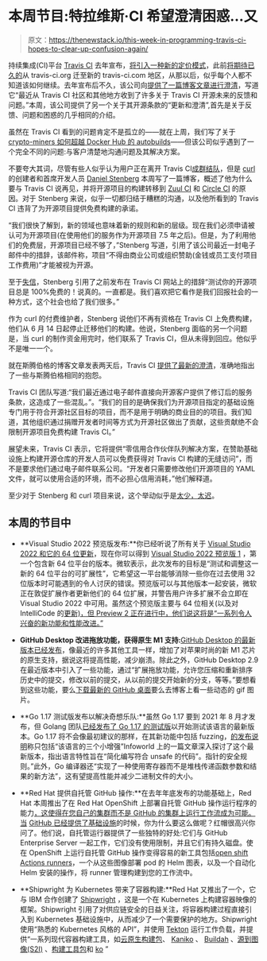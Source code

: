 # 本周节目:特拉维斯·CI 希望澄清困惑...又

> 原文：<https://thenewstack.io/this-week-in-programming-travis-ci-hopes-to-clear-up-confusion-again/>

持续集成(CI)平台 [Travis CI](https://travis-ci.org/) 去年宣布，[将引入一种新的定价模式](https://blog.travis-ci.com/2020-11-02-travis-ci-new-billing)，此前[将期待已久的](https://docs.travis-ci.com/user/migrate/open-source-on-travis-ci-com/)从 travis-ci.org 迁至新的 travis-ci.com 地区，从那以后，似乎每个人都不知道该如何继续。去年宣布后不久，该公司向[提供了一篇博客文章进行澄清](https://blog.travis-ci.com/oss-announcement)，写道它“最近从 Travis CI 社区和其他地方收到了许多关于 Travis CI 开源未来的反馈和问题。”本周，该公司提供了另一个关于其开源条款的“更新和澄清”,首先是关于反馈、问题和困惑的几乎相同的介绍。

虽然在 Travis CI 看到的问题肯定不是孤立的——就在上周，我们写了关于 [crypto-miners 如何超越 Docker Hub 的 autobuilds](https://thenewstack.io/this-week-in-programming-crypto-miners-overrun-docker-hubs-autobuild/)——但该公司似乎遇到了一个完全不同的问题:与客户清楚地沟通问题及其解决方案。

不要夸大其词，尽管有些人似乎认为用户正在离开 Travis CI[成群结队](https://twitter.com/_james_fuller/status/1404366396285407233)，但是 [curl](https://curl.se/) 的创建者和首席开发人员 [Daniel Stenberg](https://daniel.haxx.se/) 本周写了一篇博客，概述了他为什么要与 Travis CI 说再见，并将开源项目的构建转移到 [Zuul CI](https://zuul-ci.org/) 和 [Circle CI](https://circleci.com/) 的原因。对于 Stenberg 来说，似乎一切都归结于糟糕的沟通，以及他所看到的 Travis CI 违背了为开源项目提供免费构建的承诺。

“我们很快了解到，新的领域也意味着新的规则和新的层级。现在我们必须申请被认可为开源项目(在使用他们的服务作为开源项目 7.5 年之后)。但是，为了利用他们的免费层，开源项目已经不够了，”Stenberg 写道，引用了该公司最近一封电子邮件中的措辞，该邮件称，项目“不得由商业公司或组织赞助(金钱或员工支付项目工作费用)”才能被视为开源。

至于[失信](https://twitter.com/bagder/status/1399246627957886979)，Stenberg 引用了之前发布在 Travis CI 网站上的措辞“测试你的开源项目总是 100%免费的！说真的。一直都是。我们喜欢把它看作是我们回报社会的一种方式，这个社会也给了我们很多。”

作为 curl 的付费维护者，Stenberg 说他们不再有资格在 Travis CI 上免费构建，他们从 6 月 14 日起停止迁移他们的构建。他说，Stenberg 面临的另一个问题是，当 curl 的制作资金用完时，他们联系了 Travis CI，但从未得到回应。他似乎不是唯一一个。

就在斯腾伯格的博客文章发表两天后，Travis CI [提供了最新的澄清](https://blog.travis-ci.com/2021-06-16-ibm-aws)，准确地指出了一些与斯腾伯格相同的抱怨。

Travis CI 团队写道:“我们最近通过电子邮件直接向开源客户提供了修订后的服务条款，这造成了一些混乱。”。“我们的目的是确保我们为开源项目指定的基础设施专门用于符合开源社区目标的项目，而不是用于明确的商业目的的项目。我们知道，其他组织通过捐赠开发者时间等方式为开源社区做出了贡献，这些贡献绝不会限制开源项目免费构建 Travis CI。”

展望未来，Travis CI 表示，它将提供“零信用合作伙伴队列解决方案，在赞助基础设施上构建开源仓库的开发人员可以免费获得对 Travis CI 构建的无缝访问”，而不是要求他们通过电子邮件联系公司。“开发者只需要修改他们开源项目的 YAML 文件，就可以使用合适的环境，而不必担心信用消耗，”他们解释道。

至少对于 Stenberg 和 curl 项目来说，这个举动似乎是[太少，太迟](https://twitter.com/bagder/status/1405537041689968650)。

## 本周的节目中

*   **Visual Studio 2022 预览版发布:**你已经听说了所有关于 [Visual Studio 2022 和它的 64 位更新](https://devblogs.microsoft.com/visualstudio/visual-studio-2022/)，现在你可以得到 [Visual Studio 2022 预览版 1](https://devblogs.microsoft.com/visualstudio/visual-studio-2022-preview-1-now-available/) ，第一个包含新 64 位平台的版本。微软表示，此次发布的目标是“测试和调整这一新的 64 位平台的可扩展性”，它希望这一平台能够消除一些你在过去使用 32 位版本时可能遇到的令人讨厌的错误。预览版可以与其他版本一起安装，微软正在敦促扩展作者更新他们的 64 位扩展，并警告用户许多扩展不会立即在 Visual Studio 2022 中可用。虽然这个预览版主要与 64 位相关(以及对 IntelliCode 的[更新)，但 Preview 2 正在进行中，他们说这将是“一系列令人兴奋的新功能和性能改进。”](https://devblogs.microsoft.com/visualstudio/type-less-code-more-with-intellicode-completions)

*   **GitHub Desktop 改进拖放功能，获得原生 M1 支持:**[GitHub Desktop 的最新版本已经发布](https://github.blog/2021-06-16-github-desktop-2-9-squashing-reordering-amending/)，像最近的许多其他工具一样，增加了对苹果时尚的新 M1 芯片的原生支持，据说这将提高性能，减少崩溃。除此之外，GitHub Desktop 2.9 在最近版本中引入了一些功能，通过“扩展拖放功能，允许您压缩和重新排序历史中的提交，修改以前的提交，从以前的提交开始新的分支，等等。”要想看到这些功能，要么[下载最新的 GitHub 桌面](https://desktop.github.com/)要么去博客上看一些动态的 gif 图片。
*   **Go 1.17 测试版发布以解决奇想乐队:**虽然 Go 1.17 要到 2021 年 8 月才发布，但 Golang 团队[已经发布了 Go 1.17 的测试版](https://groups.google.com/g/golang-announce/c/i4EliPDV9Ok/m/MxA-nj53AAAJ?pli=1)以开始测试该语言的最新版本。Go 1.17 将不会像最初建议的那样，在其新功能中包括 fuzzing，[的发布说明](https://tip.golang.org/doc/go1.17)称只包括“该语言的三个小增强”Infoworld 上的一篇文章深入探讨了这个最新版本，指出语言特性旨在“简化编写符合 unsafe 的代码”。指针的安全规则。”此外，Go 编译器还“实现了一种使用寄存器而不是堆栈传递函数参数和结果的新方法”，这有望提高性能并减少二进制文件的大小。

*   **Red Hat 提供自托管 GitHub 操作:**在去年年底发布的功能基础上，Red Hat 本周推出了在 Red Hat OpenShift 上部署自托管 GitHub 操作运行程序的能力[，这使得在您自己的集群而不是 GitHub 的集群上运行工作流成为可能。当](https://developers.redhat.com/blog/2021/05/12/self-hosting-github-actions-runners-on-openshift) [GitHub 已经提供了基础设施](https://docs.github.com/en/actions/using-github-hosted-runners/about-github-hosted-runners)的时候，你为什么要这么做呢？红帽很高兴你问了。他们说，自托管运行器提供了一些独特的好处:它们与 GitHub Enterprise Server 一起工作，它们没有使用限制，并且它们有持久磁盘。使在 OpenShift 上运行自托管 GitHub 操作变得容易的新工具包括[open shift Actions runners](https://github.com/redhat-actions/openshift-actions-runner)，一个从这些图像部署 pod 的 Helm 图表，以及一个自动化 Helm 安装的操作，将 runner 管理构建到您的工作流中。
*   **Shipwright 为 Kubernetes 带来了容器构建:**Red Hat 又推出了一个，它与 IBM 合作创建了 [Shipwright](https://developers.redhat.com/articles/2021/06/17/shipwright-framework-building-container-images-kubernetes) ，这是一个在 Kubernetes 上构建容器映像的框架。Shipwright 引用了对供应链安全的日益关注，将容器构建过程直接引入到 Kubernetes 基础设施中，从而减少了一个需要保护的地方。Shipwright 使用“熟悉的 Kubernetes 风格的 API”，并使用 [Tekton](https://tekton.dev/) 运行工作负载，并提供“一系列现代容器构建工具，如[云原生构建包](http://buildpacks.io/)、 [Kaniko](https://github.com/googlecontainertools/kaniko) 、 [Buildah](https://buildah.io/) 、[源到图像(S2I)](https://github.com/openshift/source-to-image) 、[构建工具包](https://docs.docker.com/develop/develop-images/build_enhancements/)和 [ko](https://github.com/google/ko) ”

<svg xmlns:xlink="http://www.w3.org/1999/xlink" viewBox="0 0 68 31" version="1.1"><title>Group</title> <desc>Created with Sketch.</desc></svg>